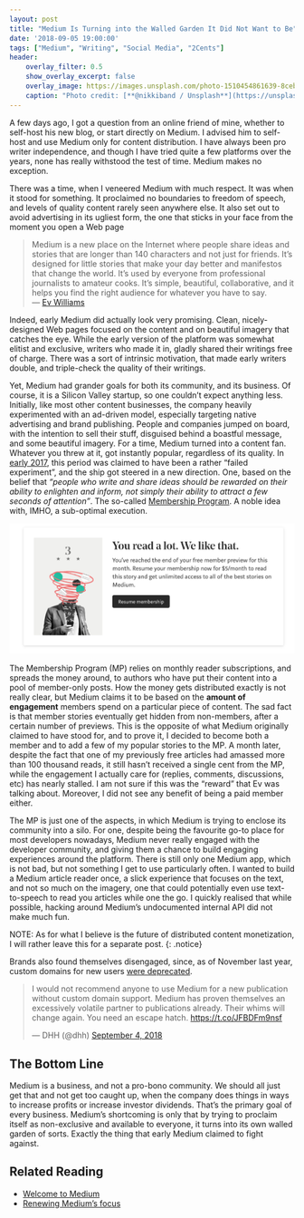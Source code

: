 ```yaml
---
layout: post
title: "Medium Is Turning into the Walled Garden It Did Not Want to Be"
date: '2018-09-05 19:00:00'
tags: ["Medium", "Writing", "Social Media", "2Cents"]
header:
    overlay_filter: 0.5
    show_overlay_excerpt: false
    overlay_image: https://images.unsplash.com/photo-1510454861639-8ceb6fa3958a?ixlib=rb-0.3.5&ixid=eyJhcHBfaWQiOjEyMDd9&s=c893b44b25624f78e03e44562dbebb3c&auto=format&fit=crop&w=1280&h=500&q=80
    caption: "Photo credit: [**@nikkiband / Unsplash**](https://unsplash.com/photos/80iRnSXimJw)"
---
```


A few days ago, I got a question from an online friend of mine, whether to self-host his new blog, or start directly on Medium. I advised him to self-host and use Medium only for content distribution. I have always been pro writer independence, and though I have tried quite a few platforms over the years, none has really withstood the test of time. Medium makes no exception.

There was a time, when I veneered Medium with much respect. It was when it stood for something. It proclaimed no boundaries to freedom of speech, and levels of quality content rarely seen anywhere else. It also set out to avoid advertising in its ugliest form, the one that sticks in your face from the moment you open a Web page

> Medium is a new place on the Internet where people share ideas and stories that are longer than 140 characters and not just for friends. It’s designed for little stories that make your day better and manifestos that change the world. It’s used by everyone from professional journalists to amateur cooks. It’s simple, beautiful, collaborative, and it helps you find the right audience for whatever you have to say.  
— [Ev Williams](https://medium.com/@ev/welcome-to-medium-9e53ca408c48)

Indeed, early Medium did actually look very promising. Clean, nicely-designed Web pages focused on the content and on beautiful imagery that catches the eye. While the early version of the platform was somewhat elitist and exclusive, writers who made it in, gladly shared their writings free of charge.  There was a sort of intrinsic motivation, that made early writers double, and triple-check the quality of their writings.

Yet, Medium had grander goals for both its community, and its business. Of course, it is a Silicon Valley startup, so one couldn’t expect anything less. Initially, like most other content businesses, the company heavily experimented with an ad-driven model, especially targeting native advertising and brand publishing. People and companies jumped on board, with the intention to sell their stuff, disguised behind a boastful message, and some beautiful imagery. For a time, Medium turned into a content fan. Whatever you threw at it, got instantly popular, regardless of its quality. In [early 2017](https://blog.medium.com/renewing-mediums-focus-98f374a960be), this period was claimed to have been a rather “failed experiment”, and the ship got steered in a new direction. One, based on the belief that *“people who write and share ideas should be rewarded on their ability to enlighten and inform, not simply their ability to attract a few seconds of attention”*. The so-called [Membership Program](https://medium.com/membership).  A noble idea with, IMHO, a sub-optimal execution.

![](/assets/img/2018/september/AA3E40DC-2BD0-4465-84F9-126FC12869E1.png)

The Membership Program (MP) relies on monthly reader subscriptions, and spreads the money around, to authors who have put their content into a pool of member-only posts. How the money gets distributed exactly is not really clear, but Medium claims it to be based on the **amount of engagement** members spend on a particular piece of content. The sad fact is that member stories eventually get hidden from non-members, after a certain number of previews. This is the opposite of what Medium originally claimed to have stood for, and to prove it, I decided to become both a member and to add a few of my popular stories to the MP. A month later, despite the fact that one of my previously free articles had amassed more than 100 thousand reads, it still hasn’t received a single cent from the MP, while the engagement I actually care for (replies, comments, discussions, etc) has nearly stalled. I am not sure if this was the “reward” that Ev was talking about. Moreover, I did not see any benefit of being a paid member either.

The MP is just one of the aspects, in which Medium is trying to enclose its community into a silo. For one, despite being the favourite go-to place for most developers nowadays, Medium never really engaged with the developer community, and giving them a chance to build engaging experiences around the platform. There is still only one Medium app, which is not bad, but not something I get to use particularly often. I wanted to build a Medium article reader once, a slick experience that focuses on the text, and not so much on the imagery, one that could potentially even use text-to-speech to read you articles while one the go. I quickly realised that while possible, hacking around Medium’s undocumented internal API did not make much fun.

NOTE: As for what I believe is the future of distributed content monetization, I will rather leave this for a separate post.
{: .notice}

Brands also found themselves disengaged, since, as of November last year, custom domains for new users [were deprecated](https://help.medium.com/hc/en-us/articles/115003053487-Custom-Domains-service-deprecation).

<blockquote class="twitter-tweet" data-lang="en"><p lang="en" dir="ltr">I would not recommend anyone to use Medium for a new publication without custom domain support. Medium has proven themselves an excessively volatile partner to publications already. Their whims will change again. You need an escape hatch. <a href="https://t.co/JFBDFm9nsf">https://t.co/JFBDFm9nsf</a></p>&mdash; DHH (@dhh) <a href="https://twitter.com/dhh/status/1037101907972505601?ref_src=twsrc%5Etfw">September 4, 2018</a></blockquote>
<script async src="https://platform.twitter.com/widgets.js" charset="utf-8"></script>


## The Bottom Line

Medium is a business, and not a pro-bono community. We should all just get that and not get too caught up, when the company does things in ways to increase profits or increase investor dividends. That’s the primary goal of every business. Medium’s shortcoming is only that by trying to proclaim itself as non-exclusive and available to everyone, it turns into its own walled garden of sorts. Exactly the thing that early Medium claimed to fight against.

## Related Reading
- [Welcome to Medium](https://medium.com/@ev/welcome-to-medium-9e53ca408c48)
- [Renewing Medium’s focus](https://blog.medium.com/renewing-mediums-focus-98f374a960be)